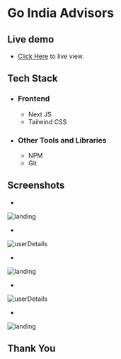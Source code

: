 # Go India Advisors

## Live demo


* [Click Here](https://https://go-india.vercel.app/) to live view.

  
## Tech Stack
 - ### Frontend 
   * Next JS
   * Tailwind CSS

 - ### Other Tools and Libraries 
   * NPM
   * Git



 ## Screenshots

   -  
<img src="https://i.ibb.co/3NL599r/Screenshot-from-2023-04-14-15-25-16.png" alt="landing" />

   - 
<img src="https://i.ibb.co/4KF3fjV/Screenshot-from-2023-04-14-15-25-49.png" alt="userDetails" />

   -  
<img src="https://i.ibb.co/kX05Kcq/Screenshot-from-2023-04-14-15-26-14.png" alt="landing" />

   - 
<img src="https://i.ibb.co/SPSwvzd/Screenshot-from-2023-04-14-15-26-21.png" alt="userDetails" />

   -  
<img src="https://i.ibb.co/2Z3ZRWQ/Screenshot-from-2023-04-14-15-26-31.png" alt="landing" />



## Thank You
